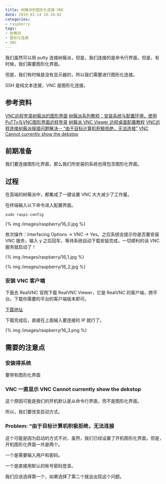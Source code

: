 ```yaml
---
title: 树莓派的图形化连接 VNC
date: 2019-01-14 18:34:02
categories:
- raspberry
tags:
- 树莓派
- 图形化连接
- VNC
---
```

我们虽然可以用 putty 连接树莓派，但是，我们连接的是命令行界面，但是，有时候，我们需要图形化界面。

但是，我们有时候是没有显示器的，所以我们需要进行图形化连接。

SSH 是纯文本连接，VNC 是图形化连接。

<!--more-->

## 参考资料

[VNC远程登录树莓派的图形界面](http://shumeipai.nxez.com/2013/09/04/login-rpi-with-vnc.html?variant=zh-cn)
[树莓派系列教程：安装系统与配置环境，使用PuTTy与VNC图形界面远程登录](https://www.cnblogs.com/mq0036/p/8488598.html)
[树莓派 VNC Viewer 远程桌面配置教程](http://shumeipai.nxez.com/2018/08/31/raspberry-pi-vnc-viewer-configuration-tutorial.html?variant=zh-cn)
[VNC远程连接树莓派报错问题解决-- “由于目标计算机积极拒绝，无法连接”](https://blog.csdn.net/thystar/article/details/52872543)
[VNC Cannot currently show the dekstop](https://www.raspberrypi.org/forums/viewtopic.php?t=216737)

## 前期准备

我们要连接图形化界面，那么我们所安装的系统也得包含图形化界面。

## 过程

在高端的树莓派中，都集成了一键设置 VNC 大大减少了工作量。

在终端输入以下命令进入配置界面。

	sudo raspi-config
	
{% img /images/raspberry/16_0.jpg %}

依次操作：Interfacing Options -> VNC -> Yes。之后系统会提示你是否要安装 VNC 服务，输入 y 之后回车，等待系统自动下载安装完成，一切顺利的话 VNC 服务就启动了！

{% img /images/raspberry/16_1.jpg %}

{% img /images/raspberry/16_2.jpg %}

### 安装 VNC 客户端

下面去 RealVNC 官网下载 RealVNC Viewer，它是 RealVNC 的客户端，跨平台。下载你需要的平台的客户端版本即可。

[下载地址](https://www.realvnc.com/en/connect/download/viewer/windows/)

下载完成后，直接在上面输入要连接的 IP 就行了。

{% img /images/raspberry/16_3.png %}

## 需要的注意点

### 安装得系统

要带有图形化界面

### VNC 一直显示 VNC Cannot currently show the dekstop

这个原因可能是我们的开机默认是从命令行界面，而不是图形化界面。

所以，我们要改变启动方式。

### Problem: “由于目标计算机积极拒绝，无法连接

这个可能是因为启动的方式不对，虽然，我们已经设置了开机图形化界面，但是，开机图形化界面一共是两个。

一个是需要输入用户和密码。

一个是直接用默认的账号密码登录。

我们应该选择第一个，如果选择了第二个就会出现这个问题。



